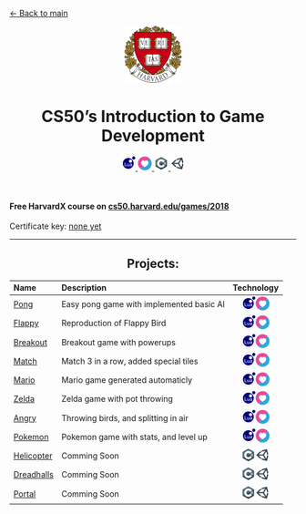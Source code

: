[<- Back to main](https://github.com/GrandEchoWhiskey)

<p align="center"><a href="https://cs50.harvard.edu/games/2018">
  <img src="https://github.com/GrandEchoWhiskey/grandechowhiskey/blob/main/icons/course/harvard100.png" /><br>
</a></p>
<h1 align="center">CS50’s Introduction to Game Development</h1>

<p align="center"><a href="#">
  <img src="https://github.com/GrandEchoWhiskey/grandechowhiskey/blob/main/icons/programming/lua.png" />
  <img src="https://github.com/GrandEchoWhiskey/grandechowhiskey/blob/main/icons/programming/love.png" />
  <img src="https://github.com/GrandEchoWhiskey/grandechowhiskey/blob/main/icons/programming/csharp.png" />
  <img src="https://github.com/GrandEchoWhiskey/grandechowhiskey/blob/main/icons/programming/unity.png" />
</a></p>

<br>

#### Free HarvardX course on [cs50.harvard.edu/games/2018][harvard_link] 
Certificate key: [none yet][certificate_link]

---

<div align="center" markdown>

## Projects:
Name | Description | Technology
:--- | :--- | :---:
[Pong][pong_link] | Easy pong game with implemented basic AI | [![Lua][lua_img]![LÖVE][love_img]](#)
[Flappy][flappy_link] | Reproduction of Flappy Bird | [![Lua][lua_img]![LÖVE][love_img]](#)
[Breakout][breakout_link] | Breakout game with powerups | [![Lua][lua_img]![LÖVE][love_img]](#)
[Match][match_link] | Match 3 in a row, added special tiles | [![Lua][lua_img]![LÖVE][love_img]](#)
[Mario][mario_link] | Mario game generated automaticly | [![Lua][lua_img]![LÖVE][love_img]](#)
[Zelda][zelda_link] | Zelda game with pot throwing | [![Lua][lua_img]![LÖVE][love_img]](#)
[Angry][angry_link] | Throwing birds, and splitting in air | [![Lua][lua_img]![LÖVE][love_img]](#)
[Pokemon][pokemon_link] | Pokemon game with stats, and level up | [![Lua][lua_img]![LÖVE][love_img]](#)
[Helicopter][helicopter_link] | Comming Soon | [![C#][csharp_img]![Unity][unity_img]](#)
[Dreadhalls][dreadhalls_link] | Comming Soon | [![C#][csharp_img]![Unity][unity_img]](#)
[Portal][portal_link] | Comming Soon | [![C#][csharp_img]![Unity][unity_img]](#)

</div>

<!-- Links -->

[harvard_link]:     https://cs50.harvard.edu/games/2018
[certificate_link]: #

[pong_link]:        proj-00-pong
[flappy_link]:      proj-01-flappy
[breakout_link]:    proj-02-breakout
[match_link]:       proj-03-match
[mario_link]:       proj-04-mario
[zelda_link]:       proj-05-zelda
[angry_link]:       proj-06-angry
[pokemon_link]:     proj-07-pokemon
[helicopter_link]:  proj-08-helicopter
[dreadhalls_link]:  proj-09-dreadhalls
[portal_link]:      proj-10-portal

[lua_img]:          https://github.com/GrandEchoWhiskey/grandechowhiskey/blob/main/icons/programming/lua.png
[love_img]:         https://github.com/GrandEchoWhiskey/grandechowhiskey/blob/main/icons/programming/love.png
[csharp_img]:       https://github.com/GrandEchoWhiskey/grandechowhiskey/blob/main/icons/programming/csharp.png
[unity_img]:        https://github.com/GrandEchoWhiskey/grandechowhiskey/blob/main/icons/programming/unity.png
